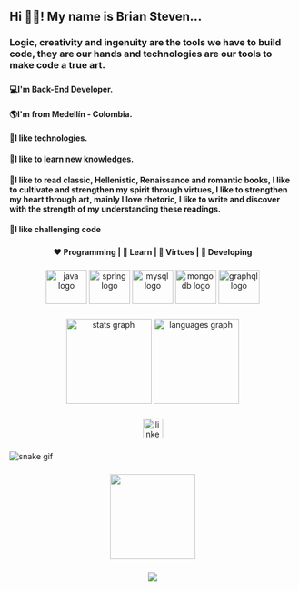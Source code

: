 <h2 align="left">Hi 👋🏻! My name is Brian Steven...</h2>

###

<h3 align="left">Logic, creativity and ingenuity are the tools we have to build code, they are our hands and technologies are our tools to make code a true art.</h3>

###

<h4>💻I'm Back-End Developer.</h4>
<h4>🌎I'm from Medellín - Colombia.</h4>
<h4>🔑I like technologies.</h4>
<h4>💎I like to learn new knowledges.</h4>
<h4>🔑I like to read classic, Hellenistic, Renaissance and romantic books, I like to cultivate and strengthen my spirit through virtues, I like to strengthen my heart through art, mainly I love rhetoric, I like to write and discover with the strength of my understanding these readings.</h4>
<h4>🚀I like challenging code</h4>

###

<div align="center">
  <h4>❤ Programming | 🧡 Learn | 💙 Virtues | 💜 Developing</h4>
</div>

###

<div align="center">
  <img src="https://cdn.jsdelivr.net/gh/devicons/devicon/icons/java/java-original.svg" height="60" width="72" alt="java logo"  />
  <img src="https://cdn.jsdelivr.net/gh/devicons/devicon/icons/spring/spring-original.svg" height="60" width="72" alt="spring logo"  />
  <img src="https://cdn.jsdelivr.net/gh/devicons/devicon/icons/mysql/mysql-original.svg" height="60" width="72" alt="mysql logo"  />
  <img src="https://cdn.jsdelivr.net/gh/devicons/devicon/icons/mongodb/mongodb-original.svg" height="60" width="72" alt="mongodb logo"  />
  <img src="https://cdn.jsdelivr.net/gh/devicons/devicon/icons/graphql/graphql-plain.svg" height="60" width="72" alt="graphql logo"  />
</div>

###

<div align="center">
  <img src="https://github-readme-stats.vercel.app/api?hide_title=false&hide_rank=false&show_icons=true&include_all_commits=true&count_private=true&disable_animations=false&theme=radical&locale=en&hide_border=false&username=BrianStevenV" height="150" alt="stats graph"  />
  <img src="https://github-readme-stats.vercel.app/api/top-langs?locale=en&hide_title=false&layout=compact&card_width=320&langs_count=5&theme=dracula&hide_border=false&username=BrianStevenV" height="150" alt="languages graph"  />
</div>

###

<div align="center">
  <a href="https://www.linkedin.com/in/brian-steven03/" target="_blank">
    <img src="https://img.shields.io/static/v1?message=LinkedIn&logo=linkedin&label=&color=0077B5&logoColor=white&labelColor=&style=for-the-badge" height="35" alt="linkedin logo"  />
  </a>
</div>

###

  ![snake gif](https://github.com/BrianStevenV/YOUR_USERNAME/blob/output/github-contribution-grid-snake.gif)

###

<div align="center">
  <img height="150" src="https://media.giphy.com/media/RbDKaczqWovIugyJmW/giphy.gif"  />
</div>

###

<div align="center">
  <img src="https://profile-counter.glitch.me/BrianStevenV/count.svg?"  />
</div>

###
